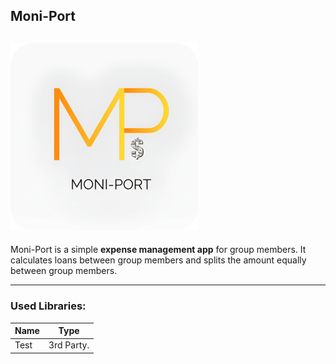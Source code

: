 ## Moni-Port

## ![App Logo](./logo_300px_rounded.png "App Logo")

Moni-Port is a simple **expense management app** for group members. It calculates loans between group members and splits the amount equally between group members.

---

### Used Libraries:

| Name | Type       |
| ---- | ---------- |
| Test | 3rd Party. |
